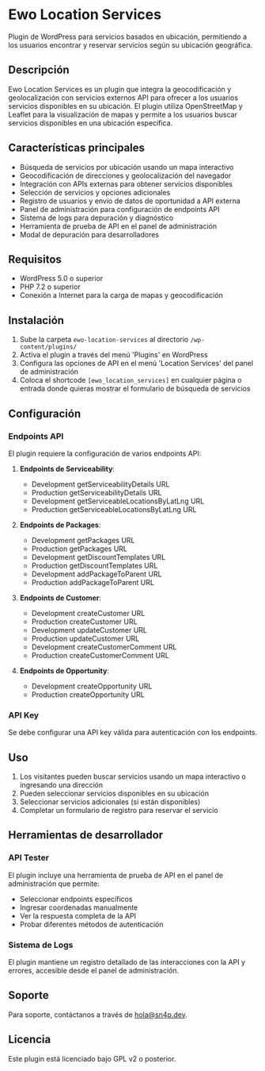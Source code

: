 # Ewo Location Services

Plugin de WordPress para servicios basados en ubicación, permitiendo a los usuarios encontrar y reservar servicios según su ubicación geográfica.

## Descripción

Ewo Location Services es un plugin que integra la geocodificación y geolocalización con servicios externos API para ofrecer a los usuarios servicios disponibles en su ubicación. El plugin utiliza OpenStreetMap y Leaflet para la visualización de mapas y permite a los usuarios buscar servicios disponibles en una ubicación específica.

## Características principales

- Búsqueda de servicios por ubicación usando un mapa interactivo
- Geocodificación de direcciones y geolocalización del navegador
- Integración con APIs externas para obtener servicios disponibles
- Selección de servicios y opciones adicionales
- Registro de usuarios y envío de datos de oportunidad a API externa
- Panel de administración para configuración de endpoints API
- Sistema de logs para depuración y diagnóstico
- Herramienta de prueba de API en el panel de administración
- Modal de depuración para desarrolladores

## Requisitos

- WordPress 5.0 o superior
- PHP 7.2 o superior
- Conexión a Internet para la carga de mapas y geocodificación

## Instalación

1. Sube la carpeta `ewo-location-services` al directorio `/wp-content/plugins/`
2. Activa el plugin a través del menú 'Plugins' en WordPress
3. Configura las opciones de API en el menú 'Location Services' del panel de administración
4. Coloca el shortcode `[ewo_location_services]` en cualquier página o entrada donde quieras mostrar el formulario de búsqueda de servicios

## Configuración

### Endpoints API

El plugin requiere la configuración de varios endpoints API:

1. **Endpoints de Serviceability**:

   - Development getServiceabilityDetails URL
   - Production getServiceabilityDetails URL
   - Development getServiceableLocationsByLatLng URL
   - Production getServiceableLocationsByLatLng URL

2. **Endpoints de Packages**:

   - Development getPackages URL
   - Production getPackages URL
   - Development getDiscountTemplates URL
   - Production getDiscountTemplates URL
   - Development addPackageToParent URL
   - Production addPackageToParent URL

3. **Endpoints de Customer**:

   - Development createCustomer URL
   - Production createCustomer URL
   - Development updateCustomer URL
   - Production updateCustomer URL
   - Development createCustomerComment URL
   - Production createCustomerComment URL

4. **Endpoints de Opportunity**:
   - Development createOpportunity URL
   - Production createOpportunity URL

### API Key

Se debe configurar una API key válida para autenticación con los endpoints.

## Uso

1. Los visitantes pueden buscar servicios usando un mapa interactivo o ingresando una dirección
2. Pueden seleccionar servicios disponibles en su ubicación
3. Seleccionar servicios adicionales (si están disponibles)
4. Completar un formulario de registro para reservar el servicio

## Herramientas de desarrollador

### API Tester

El plugin incluye una herramienta de prueba de API en el panel de administración que permite:

- Seleccionar endpoints específicos
- Ingresar coordenadas manualmente
- Ver la respuesta completa de la API
- Probar diferentes métodos de autenticación

### Sistema de Logs

El plugin mantiene un registro detallado de las interacciones con la API y errores, accesible desde el panel de administración.

## Soporte

Para soporte, contáctanos a través de [hola@sn4p.dev](mailto:hola@sn4p.dev).

## Licencia

Este plugin está licenciado bajo GPL v2 o posterior.
